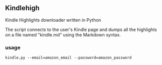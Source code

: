 ## Kindlehigh

Kindle Highlights downloader written in Python

The script connects to the user's Kindle page and dumps all the highlights on a file named "kindle.md" using the Markdown syntax.

### usage

`kindle.py --email=amazon_email --password=amazon_password` 